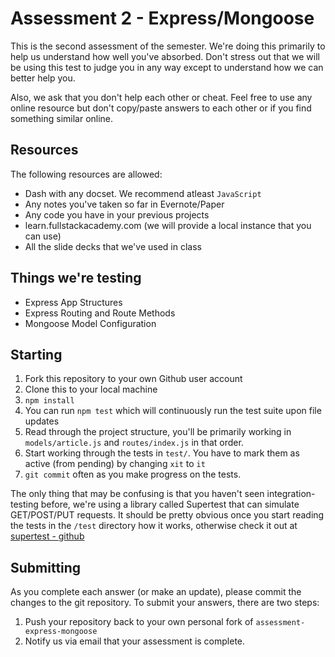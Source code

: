 # Assessment 2 - Express/Mongoose

This is the second assessment of the semester.  We're doing this primarily to help us understand how well you've absorbed.  Don't stress out that we will be using this test to judge you in any way except to understand how we can better help you.

Also, we ask that you don't help each other or cheat.  Feel free to use any online resource but don't copy/paste answers to each other or if you find something similar online.

## Resources

The following resources are allowed:

* Dash with any docset.  We recommend atleast `JavaScript`
* Any notes you've taken so far in Evernote/Paper
* Any code you have in your previous projects
* learn.fullstackacademy.com (we will provide a local instance that you can use)
* All the slide decks that we've used in class

## Things we're testing

* Express App Structures 
* Express Routing and Route Methods
* Mongoose Model Configuration

## Starting

1. Fork this repository to your own Github user account
2. Clone this to your local machine
3. `npm install`
4. You can run `npm test` which will continuously run the test suite upon file updates
5. Read through the project structure, you'll be primarily working in `models/article.js` and  `routes/index.js` in that order. 
6. Start working through the tests in `test/`.  You have to mark them as active (from pending) by changing `xit` to `it`
7. `git commit` often as you make progress on the tests.

The only thing that may be confusing is that you haven't seen integration-testing before, we're using a library called Supertest that can simulate GET/POST/PUT requests.  It should be pretty obvious once you start reading the tests in the `/test` directory how it works, otherwise check it out at [supertest - github](https://github.com/visionmedia/supertest)

## Submitting

As you complete each answer (or make an update), please commit the changes to the git repository.  To submit your answers, there are two steps:

1.  Push your repository back to your own personal fork of `assessment-express-mongoose`
2.  Notify us via email that your assessment is complete.
